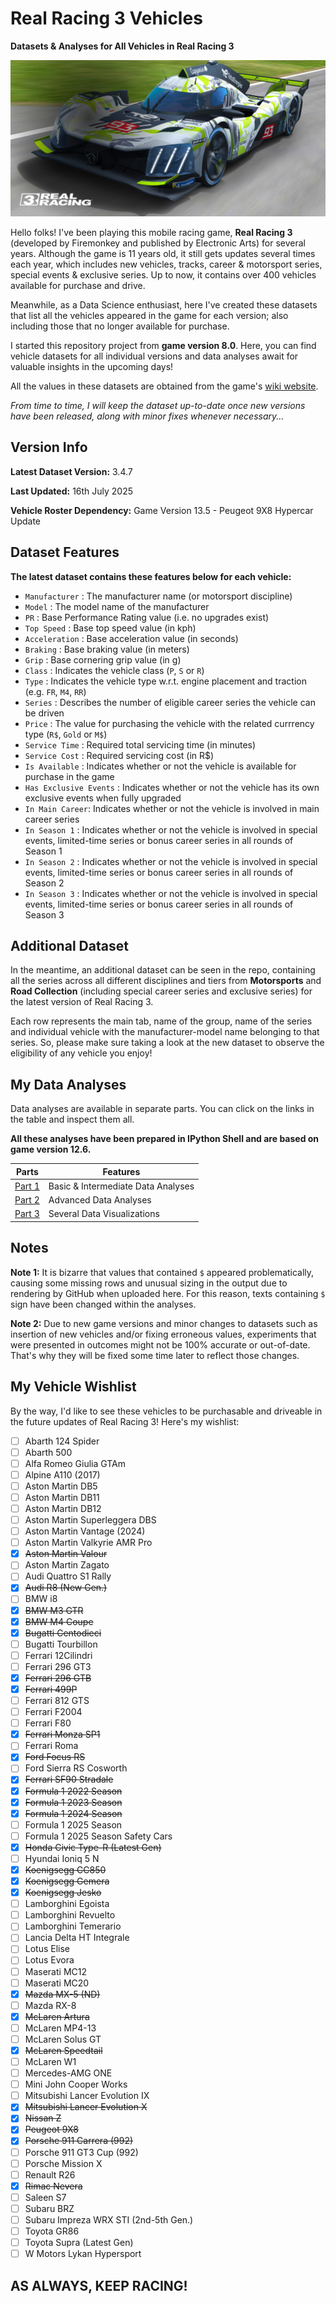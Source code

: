 # Real Racing 3 Vehicles
**Datasets & Analyses for All Vehicles in Real Racing 3**

![Real Racing 3](Images/real_racing_3_image(34).png)

Hello folks! I've been playing this mobile racing game, **Real Racing 3** (developed by Firemonkey and published by Electronic Arts) for several years. Although the game is 11 years old, it still gets updates several times each year, which includes new vehicles, tracks, career & motorsport series, special events & exclusive series. Up to now, it contains over 400 vehicles available for purchase and drive.

Meanwhile, as a Data Science enthusiast, here I've created these datasets that list all the vehicles appeared in the game for each version; also including those that no longer available for purchase. 

I started this repository project from **game version 8.0**. Here, you can find vehicle datasets for all individual versions and data analyses await for valuable insights in the upcoming days!

All the values in these datasets are obtained from the game's [wiki website](https://rr3.fandom.com/wiki/Main_Page).

_From time to time, I will keep the dataset up-to-date once new versions have been released, along with minor fixes whenever necessary..._

## Version Info

**Latest Dataset Version:** 3.4.7

**Last Updated:** 16th July 2025

**Vehicle Roster Dependency:** Game Version 13.5 - Peugeot 9X8 Hypercar Update

## Dataset Features

**The latest dataset contains these features below for each vehicle:**
* `Manufacturer` : The manufacturer name (or motorsport discipline)
* `Model` : The model name of the manufacturer
* `PR` : Base Performance Rating value (i.e. no upgrades exist)
* `Top Speed` : Base top speed value (in kph)
* `Acceleration` : Base acceleration value (in seconds)
* `Braking` : Base braking value (in meters)
* `Grip` : Base cornering grip value (in g)
* `Class` : Indicates the vehicle class (`P`, `S` or `R`)
* `Type` : Indicates the vehicle type w.r.t. engine placement and traction (e.g. `FR`, `M4`, `RR`) 
* `Series` : Describes the number of eligible career series the vehicle can be driven
* `Price` : The value for purchasing the vehicle with the related currrency type (`R$`, `Gold` or `M$`)
* `Service Time` : Required total servicing time (in minutes)
* `Service Cost` : Required servicing cost (in R$)
* `Is Available` : Indicates whether or not the vehicle is available for purchase in the game
* `Has Exclusive Events` : Indicates whether or not the vehicle has its own exclusive events when fully upgraded
* `In Main Career`: Indicates whether or not the vehicle is involved in main career series
* `In Season 1` : Indicates whether or not the vehicle is involved in special events, limited-time series or bonus career series in all rounds of Season 1
* `In Season 2` : Indicates whether or not the vehicle is involved in special events, limited-time series or bonus career series in all rounds of Season 2
* `In Season 3` : Indicates whether or not the vehicle is involved in special events, limited-time series or bonus career series in all rounds of Season 3

## Additional Dataset

In the meantime, an additional dataset can be seen in the repo, containing all the series across all different disciplines and tiers from **Motorsports** and **Road Collection** (including special career series and exclusive series) for the latest version of Real Racing 3. 

Each row represents the main tab, name of the group, name of the series and individual vehicle with the manufacturer-model name belonging to that series. So, please make sure taking a look at the new dataset to observe the eligibility of any vehicle you enjoy!

## My Data Analyses

Data analyses are available in separate parts. You can click on the links in the table and inspect them all.

**All these analyses have been prepared in IPython Shell and are based on game version 12.6.**

| Parts | Features |
| ----- | -------- |
| [Part 1](https://github.com/toUpperCase78/real-racing-3-vehicles/blob/master/RR3_Analysis1_Rev5.ipynb) | Basic & Intermediate Data Analyses |
| [Part 2](https://github.com/toUpperCase78/real-racing-3-vehicles/blob/master/RR3_Analysis2_Rev4.ipynb) | Advanced Data Analyses |
| [Part 3](https://github.com/toUpperCase78/real-racing-3-vehicles/blob/master/RR3_Analysis3_Rev4.ipynb) | Several Data Visualizations |

## Notes

**Note 1:** It is bizarre that values that contained `$` appeared problematically, causing some missing rows and unusual sizing in the output due to rendering by GitHub when uploaded here. For this reason, texts containing `$` sign have been changed within the analyses.

**Note 2:** Due to new game versions and minor changes to datasets such as insertion of new vehicles and/or fixing erroneous values, experiments that were presented in outcomes might not be 100% accurate or out-of-date. That's why they will be fixed some time later to reflect those changes.

## My Vehicle Wishlist

By the way, I'd like to see these vehicles to be purchasable and driveable in the future updates of Real Racing 3! Here's my wishlist:

- [ ] Abarth 124 Spider
- [ ] Abarth 500
- [ ] Alfa Romeo Giulia GTAm
- [ ] Alpine A110 (2017)
- [ ] Aston Martin DB5
- [ ] Aston Martin DB11
- [ ] Aston Martin DB12
- [ ] Aston Martin Superleggera DBS
- [ ] Aston Martin Vantage (2024)
- [ ] Aston Martin Valkyrie AMR Pro
- [X] ~~Aston Martin Valour~~
- [ ] Aston Martin Zagato
- [ ] Audi Quattro S1 Rally
- [X] ~~Audi R8 (New Gen.)~~
- [ ] BMW i8
- [X] ~~BMW M3 GTR~~
- [X] ~~BMW M4 Coupe~~
- [X] ~~Bugatti Centodieci~~
- [ ] Bugatti Tourbillon
- [ ] Ferrari 12Cilindri
- [ ] Ferrari 296 GT3
- [X] ~~Ferrari 296 GTB~~
- [X] ~~Ferrari 499P~~
- [ ] Ferrari 812 GTS
- [ ] Ferrari F2004
- [ ] Ferrari F80
- [X] ~~Ferrari Monza SP1~~
- [ ] Ferrari Roma
- [X] ~~Ford Focus RS~~
- [ ] Ford Sierra RS Cosworth
- [X] ~~Ferrari SF90 Stradale~~
- [X] ~~Formula 1 2022 Season~~
- [X] ~~Formula 1 2023 Season~~
- [X] ~~Formula 1 2024 Season~~
- [ ] Formula 1 2025 Season
- [ ] Formula 1 2025 Season Safety Cars
- [X] ~~Honda Civic Type-R (Latest Gen)~~
- [ ] Hyundai Ioniq 5 N
- [X] ~~Koenigsegg CC850~~
- [X] ~~Koenigsegg Gemera~~
- [X] ~~Koenigsegg Jesko~~
- [ ] Lamborghini Egoista
- [ ] Lamborghini Revuelto
- [ ] Lamborghini Temerario
- [ ] Lancia Delta HT Integrale
- [ ] Lotus Elise
- [ ] Lotus Evora
- [ ] Maserati MC12
- [ ] Maserati MC20
- [X] ~~Mazda MX-5 (ND)~~
- [ ] Mazda RX-8
- [X] ~~McLaren Artura~~
- [ ] McLaren MP4-13
- [ ] McLaren Solus GT
- [X] ~~McLaren Speedtail~~
- [ ] McLaren W1
- [ ] Mercedes-AMG ONE
- [ ] Mini John Cooper Works
- [ ] Mitsubishi Lancer Evolution IX
- [X] ~~Mitsubishi Lancer Evolution X~~
- [X] ~~Nissan Z~~
- [X] ~~Peugeot 9X8~~
- [X] ~~Porsche 911 Carrera (992)~~
- [ ] Porsche 911 GT3 Cup (992)
- [ ] Porsche Mission X
- [ ] Renault R26
- [X] ~~Rimac Nevera~~
- [ ] Saleen S7
- [ ] Subaru BRZ
- [ ] Subaru Impreza WRX STI (2nd-5th Gen.)
- [ ] Toyota GR86
- [ ] Toyota Supra (Latest Gen)
- [ ] W Motors Lykan Hypersport

## AS ALWAYS, KEEP RACING!

